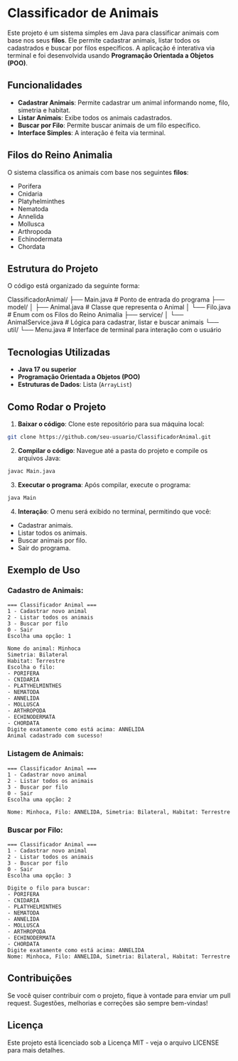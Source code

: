 # Classificador de Animais

Este projeto é um sistema simples em Java para classificar animais com base nos seus **filos**. Ele permite cadastrar animais, listar todos os cadastrados e buscar por filos específicos. A aplicação é interativa via terminal e foi desenvolvida usando **Programação Orientada a Objetos (POO)**.

## Funcionalidades

- **Cadastrar Animais**: Permite cadastrar um animal informando nome, filo, simetria e habitat.
- **Listar Animais**: Exibe todos os animais cadastrados.
- **Buscar por Filo**: Permite buscar animais de um filo específico.
- **Interface Simples**: A interação é feita via terminal.

## Filos do Reino Animalia

O sistema classifica os animais com base nos seguintes **filos**:

- Porifera
- Cnidaria
- Platyhelminthes
- Nematoda
- Annelida
- Mollusca
- Arthropoda
- Echinodermata
- Chordata

## Estrutura do Projeto

O código está organizado da seguinte forma:

ClassificadorAnimal/ ├── Main.java # Ponto de entrada do programa ├── model/ │ ├── Animal.java # Classe que representa o Animal │ └── Filo.java # Enum com os Filos do Reino Animalia ├── service/ │ └── AnimalService.java # Lógica para cadastrar, listar e buscar animais └── util/ └── Menu.java # Interface de terminal para interação com o usuário


## Tecnologias Utilizadas

- **Java 17 ou superior**
- **Programação Orientada a Objetos (POO)**
- **Estruturas de Dados**: Lista (`ArrayList`)

## Como Rodar o Projeto

1. **Baixar o código**:
   Clone este repositório para sua máquina local:

```bash
git clone https://github.com/seu-usuario/ClassificadorAnimal.git
```
2. **Compilar o código**: Navegue até a pasta do projeto e compile os arquivos Java:

```bash
javac Main.java
```
3. **Executar o programa**: Após compilar, execute o programa:

```bash
java Main
```

4. **Interação**: O menu será exibido no terminal, permitindo que você:

* Cadastrar animais.
* Listar todos os animais.
* Buscar animais por filo.
* Sair do programa.

## Exemplo de Uso

### Cadastro de Animais:
```
=== Classificador Animal ===
1 - Cadastrar novo animal
2 - Listar todos os animais
3 - Buscar por filo
0 - Sair
Escolha uma opção: 1

Nome do animal: Minhoca
Simetria: Bilateral
Habitat: Terrestre
Escolha o filo:
- PORIFERA
- CNIDARIA
- PLATYHELMINTHES
- NEMATODA
- ANNELIDA
- MOLLUSCA
- ARTHROPODA
- ECHINODERMATA
- CHORDATA
Digite exatamente como está acima: ANNELIDA
Animal cadastrado com sucesso!
```

### Listagem de Animais:
```
=== Classificador Animal ===
1 - Cadastrar novo animal
2 - Listar todos os animais
3 - Buscar por filo
0 - Sair
Escolha uma opção: 2

Nome: Minhoca, Filo: ANNELIDA, Simetria: Bilateral, Habitat: Terrestre
```

### Buscar por Filo:
```
=== Classificador Animal ===
1 - Cadastrar novo animal
2 - Listar todos os animais
3 - Buscar por filo
0 - Sair
Escolha uma opção: 3

Digite o filo para buscar:
- PORIFERA
- CNIDARIA
- PLATYHELMINTHES
- NEMATODA
- ANNELIDA
- MOLLUSCA
- ARTHROPODA
- ECHINODERMATA
- CHORDATA
Digite exatamente como está acima: ANNELIDA
Nome: Minhoca, Filo: ANNELIDA, Simetria: Bilateral, Habitat: Terrestre
```

## Contribuições
Se você quiser contribuir com o projeto, fique à vontade para enviar um pull request. Sugestões, melhorias e correções são sempre bem-vindas!

## Licença
Este projeto está licenciado sob a Licença MIT - veja o arquivo LICENSE para mais detalhes.
